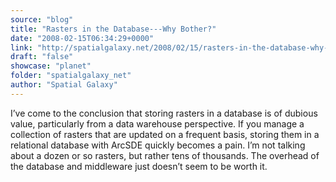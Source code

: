 ```yaml
---
source: "blog"
title: "Rasters in the Database---Why Bother?"
date: "2008-02-15T06:34:29+0000"
link: "http://spatialgalaxy.net/2008/02/15/rasters-in-the-database-why-bother/"
draft: "false"
showcase: "planet"
folder: "spatialgalaxy_net"
author: "Spatial Galaxy"
---
```


I&rsquo;ve come to the conclusion that storing rasters in a database is of dubious value, particularly from a data warehouse perspective.
If you manage a collection of rasters that are updated on a frequent basis, storing them in a relational database with ArcSDE quickly becomes a pain. I&rsquo;m not talking about a dozen or so rasters, but rather tens of thousands. The overhead of the database and middleware just doesn&rsquo;t seem to be worth it.

